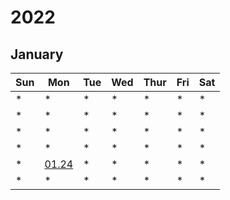 # 2022
## January

| Sun | Mon | Tue | Wed | Thur | Fri | Sat |
|---  |---  |---  |---  |---   |---  |---  |
|  *  |  *  |  *  |  *  |  *   |  *  |  *  |
|  *  |  *  |  *  |  *  |  *   |  *  |  *  |
|  *  |  *  |  *  |  *  |  *   |  *  |  *  |
|  *  |  *  |  *  |  *  |  *   |  *  |  *  |
|  *  |[01.24](https://github.com/ropering/News-scraping/issues/1)|  *  |  *  |  *   |  *  |  *  |
|  *  |  *  |  *  |  *  |  *   |  *  |  *  |